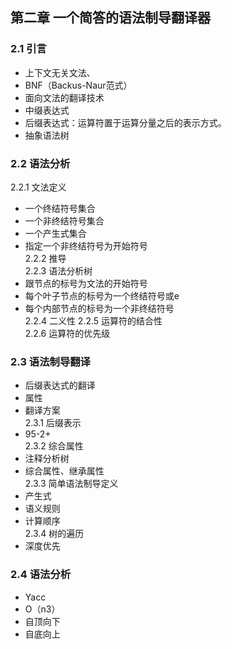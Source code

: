 ## 第二章 一个简答的语法制导翻译器  
### 2.1 引言  
  - 上下文无关文法、
  - BNF（Backus-Naur范式）  
  - 面向文法的翻译技术  
  - 中缀表达式  
  - 后缀表达式：运算符置于运算分量之后的表示方式。    
  - 抽象语法树  
### 2.2 语法分析  
2.2.1 文法定义  
 - 一个终结符号集合  
 - 一个非终结符号集合  
 - 一个产生式集合  
 - 指定一个非终结符号为开始符号  
2.2.2 推导  
2.2.3 语法分析树  
  - 跟节点的标号为文法的开始符号  
  - 每个叶子节点的标号为一个终结符号或e  
  - 每个内部节点的标号为一个非终结符号  
2.2.4 二义性 
2.2.5 运算符的结合性  
2.2.6 运算符的优先级  

### 2.3 语法制导翻译  
  - 后缀表达式的翻译  
  - 属性  
  - 翻译方案  
2.3.1 后缀表示  
  - 95-2+  
2.3.2 综合属性  
  - 注释分析树  
  - 综合属性、继承属性  
2.3.3 简单语法制导定义   
  - 产生式  
  - 语义规则 
  - 计算顺序   
2.3.4 树的遍历  
  - 深度优先  
### 2.4 语法分析  
  - Yacc  
  - O（n3）  
  - 自顶向下  
  - 自底向上  
